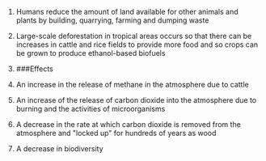 1. Humans reduce the amount of land available for other animals and plants by building, quarrying, farming and dumping waste
2. Large-scale deforestation in tropical areas occurs so that there can be increases in cattle and rice fields to provide more food and so crops can be grown to produce ethanol-based biofuels

3. ###Effects
 1. An increase in the release of methane in the atmosphere due to cattle
 2. An increase of the release of carbon dioxide into the atmosphere due to burning and the activities of microorganisms
 3. A decrease in the rate at which carbon dioxide is removed from the atmosphere and "locked up" for hundreds of years as wood
 4. A decrease in biodiversity
